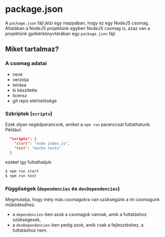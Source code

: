# package.json

A `package.json` fájl jelzi egy mappában, hogy ez egy NodeJS csomag. Általában a NodeJS projektünk egyben NodeJS csomag is, azaz van a projektünk gyökérkönyvtárában egy `package.json` fájl.

## Miket tartalmaz?

### A csomag adatai

- neve
- verziója
- leírása
- ki készítette
- licensz
- git repó elérhetősége

### Szkriptek (`scripts`)

Ezek olyan segédparancsok, amiket a `npm run` paranccsal futtathatunk. Például:

```json
  "scripts": {
    "start": "node index.js",
    "test": "mocha tests"
  }
```

ezeket így futtathatjuk:

```bash
$ npm run start
$ npm run test
```

### Függőségek (`dependencies` és `devDependencies`)

Megmutatja, hogy mely más csomagokra van szükségünk a mi csomagunk működéséhez. 
- a `dependencies`-ben azok a csomagok vannak, amik a futtatáshoz szükségesek,
- a `devDependencies`-ben pedig azok, amik csak a fejlesztéshez, a futtatáshoz nem.

